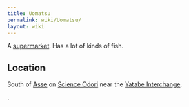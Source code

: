```yaml
---
title: Uomatsu
permalink: wiki/Uomatsu/
layout: wiki
---
```


A [supermarket](/wiki/Supermarkets "wikilink"). Has a lot of kinds of fish.

Location
--------

South of [Asse](/wiki/Asse "wikilink") on [Science
Odori](/wiki/Science_Odori "wikilink") near the [Yatabe
Interchange](/wiki/Yatabe_Interchange "wikilink").

.
